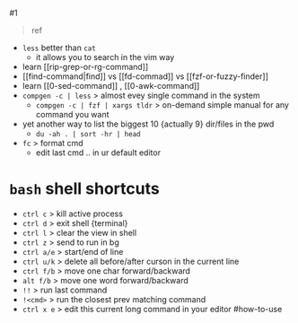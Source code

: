 #1 
> ref
- `less` better than `cat`
	- it allows you to search in the vim way
- learn [[rip-grep-or-rg-command]]
- [[find-command|find]] vs [[fd-commad]] vs [[fzf-or-fuzzy-finder]]
- learn [[0-sed-command]] , [[0-awk-command]]
- `compgen -c | less` > almost evey single command in the system
	- `compgen -c | fzf | xargs tldr` > on-demand simple manual for any command you want
- yet another way to list the biggest 10 {actually 9} dir/files in the pwd
	- `du -ah . | sort -hr | head`
- `fc` > format cmd
	- edit last cmd .. in ur default editor
# `bash` shell shortcuts
- `ctrl c` > kill active process
- `ctrl d` > exit shell {terminal}
- `ctrl l` > clear the view in shell
- `ctrl z` > send to run in bg
- `ctrl a/e` > start/end of line
- `ctrl u/k` > delete all before/after curson in the current line
- `ctrl f/b` > move one char forward/backward
- `alt f/b` > move one word forward/backward
- `!!` > run last command
- `!<cmd>` > run the closest prev matching command
- `ctrl x e` > edit this current long command in your editor #how-to-use
